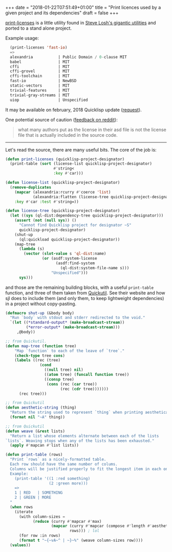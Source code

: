 +++
date = "2018-01-22T07:51:49+01:00"
title = "Print licences used by a given project and its dependencies"
draft = false
+++

[print-licenses](https://github.com/vindarel/print-licenses/) is a little utility found in
[Steve Losh's gigantic utilities](https://github.com/sjl/cl-losh/blob/master/losh.lisp)
and ported to a stand alone project.

Example usage:

~~~lisp
  (print-licenses 'fast-io)
  =>
  alexandria           | Public Domain / 0-clause MIT
  babel                | MIT
  cffi                 | MIT
  cffi-grovel          | MIT
  cffi-toolchain       | MIT
  fast-io              | NewBSD
  static-vectors       | MIT
  trivial-features     | MIT
  trivial-gray-streams | MIT
  uiop                 | Unspecified
~~~

It may be available on february, 2018 Quicklisp update ([request](https://github.com/quicklisp/quicklisp-projects/issues/1432)).

One potential source of caution ([feedback on reddit](https://www.reddit.com/r/Common_Lisp/comments/7qca2v/print_licenses_used_by_the_given_project_and_its/)):

> what many authors put as the license in their asd file is not the license file that is actually included in the source code.

---

Let's read the source, there are many useful bits. The core of the job is:

~~~lisp
(defun print-licenses (quicklisp-project-designator)
  (print-table (sort (license-list quicklisp-project-designator)
                     #'string<
                     :key #'car)))

(defun license-list (quicklisp-project-designator)
  (remove-duplicates
    (mapcar (alexandria:rcurry #'coerce 'list)
            (alexandria:flatten (license-tree quicklisp-project-designator)))
    :key #'car :test #'string=))

(defun license-tree (quicklisp-project-designator)
  (let ((sys (ql-dist:dependency-tree quicklisp-project-designator)))
    (assert (not (null sys)) ()
      "Cannot find Quicklisp project for designator ~S"
      quicklisp-project-designator)
    (shut-up
      (ql:quickload quicklisp-project-designator))
    (map-tree
      (lambda (s)
        (vector (slot-value s 'ql-dist:name)
                (or (asdf:system-license
                      (asdf:find-system
                        (ql-dist:system-file-name s)))
                    "Unspecified")))
      sys)))

~~~

and those are the remaining building blocks, with a useful
`print-table` function, and three of them taken from
[Quickutil](http://quickutil.org/). See their website and how sjl does
to include them (and only them, to keep lightweight dependencies) in a
project without copy-pasting.

~~~lisp
(defmacro shut-up (&body body)
  "Run `body` with stdout and stderr redirected to the void."
  `(let ((*standard-output* (make-broadcast-stream))
         (*error-output* (make-broadcast-stream)))
     ,@body))

;; from Quickutil.
(defun map-tree (function tree)
    "Map `function` to each of the leave of `tree`."
    (check-type tree cons)
    (labels ((rec (tree)
               (cond
                 ((null tree) nil)
                 ((atom tree) (funcall function tree))
                 ((consp tree)
                  (cons (rec (car tree))
                        (rec (cdr tree)))))))
      (rec tree)))

;; from Quickutil
(defun aesthetic-string (thing)
  "Return the string used to represent `thing` when printing aesthetically."
  (format nil "~A" thing))

;; from Quickutil
(defun weave (&rest lists)
  "Return a list whose elements alternate between each of the lists
`lists`. Weaving stops when any of the lists has been exhausted."
  (apply #'mapcan #'list lists))

(defun print-table (rows)
  "Print `rows` as a nicely-formatted table.
  Each row should have the same number of colums.
  Columns will be justified properly to fit the longest item in each one.
  Example:
    (print-table '((1 :red something)
                   (2 :green more)))
    =>
    1 | RED   | SOMETHING
    2 | GREEN | MORE
  "
  (when rows
    (iterate
      (with column-sizes =
            (reduce (curry #'mapcar #'max)
                    (mapcar (curry #'mapcar (compose #'length #'aesthetic-string))
                            rows))) ; lol
      (for row :in rows)
      (format t "~{~vA~^ | ~}~%" (weave column-sizes row))))
  (values))
~~~
